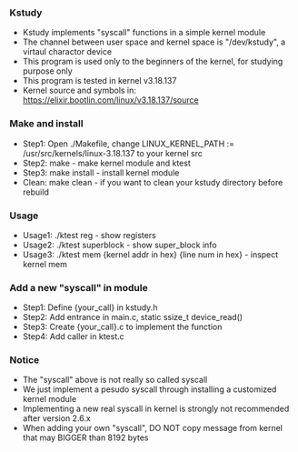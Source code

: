 ### Kstudy

* Kstudy implements "syscall" functions in a simple kernel module
* The channel between user space and kernel space is "/dev/kstudy", a virtaul charactor device 
* This program is used only to the beginners of the kernel, for studying purpose only 
* This program is tested in kernel v3.18.137
* Kernel source and symbols in: https://elixir.bootlin.com/linux/v3.18.137/source

### Make and install 

* Step1: Open ./Makefile, change LINUX_KERNEL_PATH := /usr/src/kernels/linux-3.18.137 to your kernel src
* Step2: make - make kernel module and ktest 
* Step3: make install - install kernel module
* Clean: make clean - if you want to clean your kstudy directory before rebuild

### Usage

* Usage1: ./ktest reg - show registers
* Usage2: ./ktest superblock - show super_block info
* Usage3: ./ktest mem {kernel addr in hex} {line num in hex} - inspect kernel mem

### Add a new "syscall" in module

* Step1: Define {your_call} in kstudy.h
* Step2: Add entrance in main.c, static ssize_t device_read()
* Step3: Create {your_call}.c to implement the function
* Step4: Add caller in ktest.c

### Notice

* The "syscall" above is not really so called syscall
* We just implement a pesudo syscall through installing a customized kernel module
* Implementing a new real syscall in kernel is strongly not recommended after version 2.6.x
* When adding your own "syscall", DO NOT copy message from kernel that may BIGGER than 8192 bytes   
